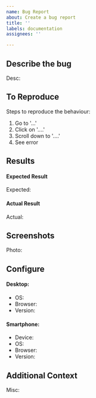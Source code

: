 ```yaml
---
name: Bug Report
about: Create a bug report
title: ''
labels: documentation
assignees: ''

---
```


## **Describe the bug**
Desc:

## **To Reproduce**
Steps to reproduce the behaviour:
1. Go to '...'
2. Click on '....'
3. Scroll down to '....'
4. See error

## **Results**
#### **Expected Result**
Expected: 

#### **Actual Result**
Actual: 

## **Screenshots**
Photo:


## Configure
 #### **Desktop:**
 - OS: 
 - Browser: 
 - Version: 

#### **Smartphone:**
 - Device: 
 - OS: 
 - Browser: 
 - Version: 

## **Additional Context**
Misc:
